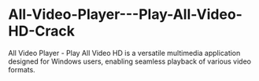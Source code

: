 # All-Video-Player---Play-All-Video-HD-Crack
All Video Player - Play All Video HD is a versatile multimedia application designed for Windows users, enabling seamless playback of various video formats. 
